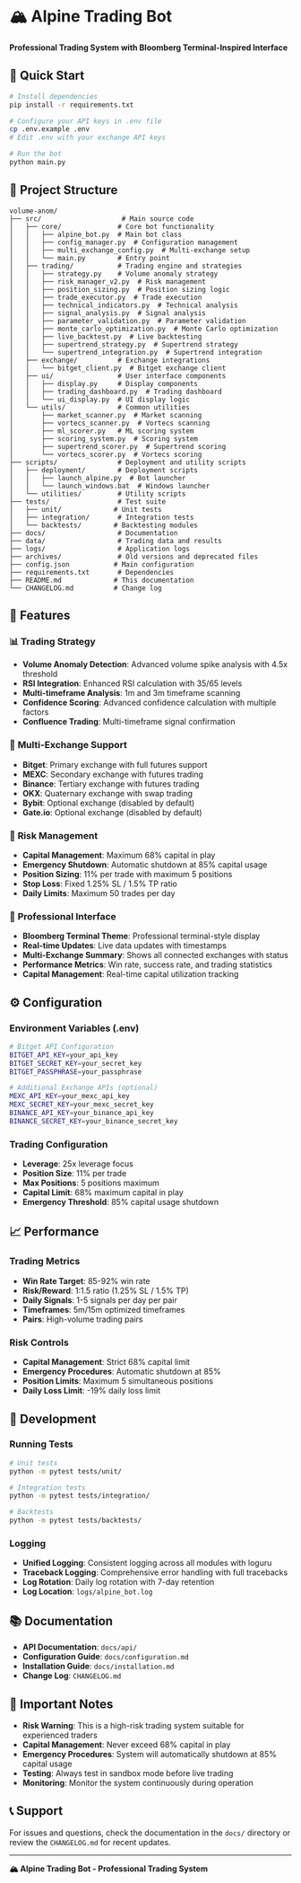 # 🏔️ Alpine Trading Bot

**Professional Trading System with Bloomberg Terminal-Inspired Interface**

## 🚀 Quick Start

```bash
# Install dependencies
pip install -r requirements.txt

# Configure your API keys in .env file
cp .env.example .env
# Edit .env with your exchange API keys

# Run the bot
python main.py
```

## 📁 Project Structure

```
volume-anom/
├── src/                    # Main source code
│   ├── core/              # Core bot functionality
│   │   ├── alpine_bot.py  # Main bot class
│   │   ├── config_manager.py  # Configuration management
│   │   ├── multi_exchange_config.py  # Multi-exchange setup
│   │   └── main.py        # Entry point
│   ├── trading/           # Trading engine and strategies
│   │   ├── strategy.py    # Volume anomaly strategy
│   │   ├── risk_manager_v2.py  # Risk management
│   │   ├── position_sizing.py  # Position sizing logic
│   │   ├── trade_executor.py  # Trade execution
│   │   ├── technical_indicators.py  # Technical analysis
│   │   ├── signal_analysis.py  # Signal analysis
│   │   ├── parameter_validation.py  # Parameter validation
│   │   ├── monte_carlo_optimization.py  # Monte Carlo optimization
│   │   ├── live_backtest.py  # Live backtesting
│   │   ├── supertrend_strategy.py  # Supertrend strategy
│   │   └── supertrend_integration.py  # Supertrend integration
│   ├── exchange/          # Exchange integrations
│   │   └── bitget_client.py  # Bitget exchange client
│   ├── ui/                # User interface components
│   │   ├── display.py     # Display components
│   │   ├── trading_dashboard.py  # Trading dashboard
│   │   └── ui_display.py  # UI display logic
│   └── utils/             # Common utilities
│       ├── market_scanner.py  # Market scanning
│       ├── vortecs_scanner.py  # Vortecs scanning
│       ├── ml_scorer.py   # ML scoring system
│       ├── scoring_system.py  # Scoring system
│       ├── supertrend_scorer.py  # Supertrend scoring
│       └── vortecs_scorer.py  # Vortecs scoring
├── scripts/               # Deployment and utility scripts
│   ├── deployment/        # Deployment scripts
│   │   ├── launch_alpine.py  # Bot launcher
│   │   └── launch_windows.bat  # Windows launcher
│   └── utilities/         # Utility scripts
├── tests/                 # Test suite
│   ├── unit/             # Unit tests
│   ├── integration/       # Integration tests
│   └── backtests/        # Backtesting modules
├── docs/                  # Documentation
├── data/                  # Trading data and results
├── logs/                  # Application logs
├── archives/              # Old versions and deprecated files
├── config.json           # Main configuration
├── requirements.txt       # Dependencies
├── README.md             # This documentation
└── CHANGELOG.md          # Change log
```

## 🎯 Features

### 📊 **Trading Strategy**
- **Volume Anomaly Detection**: Advanced volume spike analysis with 4.5x threshold
- **RSI Integration**: Enhanced RSI calculation with 35/65 levels
- **Multi-timeframe Analysis**: 1m and 3m timeframe scanning
- **Confidence Scoring**: Advanced confidence calculation with multiple factors
- **Confluence Trading**: Multi-timeframe signal confirmation

### 🔌 **Multi-Exchange Support**
- **Bitget**: Primary exchange with full futures support
- **MEXC**: Secondary exchange with futures trading
- **Binance**: Tertiary exchange with futures trading
- **OKX**: Quaternary exchange with swap trading
- **Bybit**: Optional exchange (disabled by default)
- **Gate.io**: Optional exchange (disabled by default)

### 🚨 **Risk Management**
- **Capital Management**: Maximum 68% capital in play
- **Emergency Shutdown**: Automatic shutdown at 85% capital usage
- **Position Sizing**: 11% per trade with maximum 5 positions
- **Stop Loss**: Fixed 1.25% SL / 1.5% TP ratio
- **Daily Limits**: Maximum 50 trades per day

### 🎨 **Professional Interface**
- **Bloomberg Terminal Theme**: Professional terminal-style display
- **Real-time Updates**: Live data updates with timestamps
- **Multi-Exchange Summary**: Shows all connected exchanges with status
- **Performance Metrics**: Win rate, success rate, and trading statistics
- **Capital Management**: Real-time capital utilization tracking

## ⚙️ Configuration

### Environment Variables (.env)
```bash
# Bitget API Configuration
BITGET_API_KEY=your_api_key
BITGET_SECRET_KEY=your_secret_key
BITGET_PASSPHRASE=your_passphrase

# Additional Exchange APIs (optional)
MEXC_API_KEY=your_mexc_api_key
MEXC_SECRET_KEY=your_mexc_secret_key
BINANCE_API_KEY=your_binance_api_key
BINANCE_SECRET_KEY=your_binance_secret_key
```

### Trading Configuration
- **Leverage**: 25x leverage focus
- **Position Size**: 11% per trade
- **Max Positions**: 5 positions maximum
- **Capital Limit**: 68% maximum capital in play
- **Emergency Threshold**: 85% capital usage shutdown

## 📈 Performance

### Trading Metrics
- **Win Rate Target**: 85-92% win rate
- **Risk/Reward**: 1:1.5 ratio (1.25% SL / 1.5% TP)
- **Daily Signals**: 1-5 signals per day per pair
- **Timeframes**: 5m/15m optimized timeframes
- **Pairs**: High-volume trading pairs

### Risk Controls
- **Capital Management**: Strict 68% capital limit
- **Emergency Procedures**: Automatic shutdown at 85%
- **Position Limits**: Maximum 5 simultaneous positions
- **Daily Loss Limit**: -19% daily loss limit

## 🔧 Development

### Running Tests
```bash
# Unit tests
python -m pytest tests/unit/

# Integration tests
python -m pytest tests/integration/

# Backtests
python -m pytest tests/backtests/
```

### Logging
- **Unified Logging**: Consistent logging across all modules with loguru
- **Traceback Logging**: Comprehensive error handling with full tracebacks
- **Log Rotation**: Daily log rotation with 7-day retention
- **Log Location**: `logs/alpine_bot.log`

## 📚 Documentation

- **API Documentation**: `docs/api/`
- **Configuration Guide**: `docs/configuration.md`
- **Installation Guide**: `docs/installation.md`
- **Change Log**: `CHANGELOG.md`

## 🚨 Important Notes

- **Risk Warning**: This is a high-risk trading system suitable for experienced traders
- **Capital Management**: Never exceed 68% capital in play
- **Emergency Procedures**: System will automatically shutdown at 85% capital usage
- **Testing**: Always test in sandbox mode before live trading
- **Monitoring**: Monitor the system continuously during operation

## 📞 Support

For issues and questions, check the documentation in the `docs/` directory or review the `CHANGELOG.md` for recent updates.

---

**🏔️ Alpine Trading Bot - Professional Trading System** 